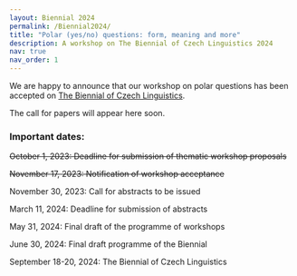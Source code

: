 ```yaml
---
layout: Biennial 2024 
permalink: /Biennial2024/
title: "Polar (yes/no) questions: form, meaning and more"
description: A workshop on The Biennial of Czech Linguistics 2024
nav: true
nav_order: 1
---
```


We are happy to announce that our workshop on polar questions has been accepted on [The Biennial of Czech Linguistics](https://bcl2024.ff.cuni.cz/en/home/). 

The call for papers will appear here soon. 

### Important dates: 

~~October 1, 2023: Deadline for submission of thematic workshop proposals~~

~~November 17, 2023: Notification of workshop acceptance~~

November 30, 2023: Call for abstracts to be issued

March 11, 2024: Deadline for submission of abstracts

May 31, 2024: Final draft of the programme of workshops

June 30, 2024: Final draft programme of the Biennial

September 18-20, 2024: The Biennial of Czech Linguistics
